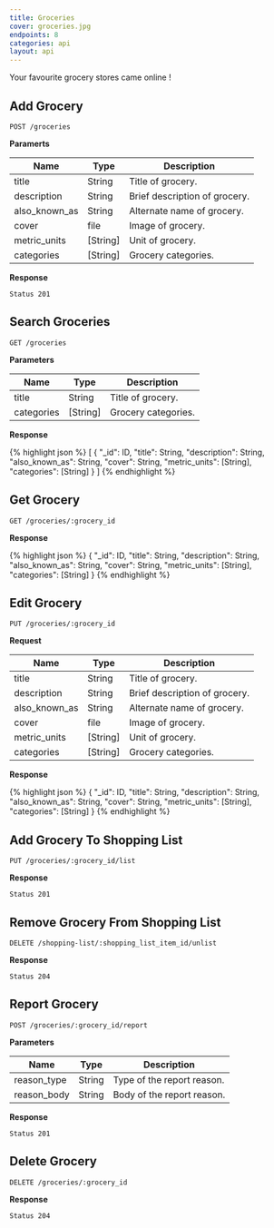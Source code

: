 ```yaml
---
title: Groceries
cover: groceries.jpg
endpoints: 8
categories: api
layout: api   
---
```

Your favourite grocery stores came online !
<!--more-->

## Add Grocery

`POST /groceries`

**Paramerts**

| Name | Type | Description |
| --- | --- | --- |
| title | String | Title of grocery. |
| description | String | Brief description of grocery. |
| also_known_as | String | Alternate name of grocery. |
| cover | file | Image of grocery. |
| metric_units | [String] | Unit of grocery. |
| categories | [String] | Grocery categories. |

**Response**

`Status 201`


## Search Groceries

`GET /groceries`

**Parameters**

| Name | Type | Description |
| --- | --- | --- |
| title | String | Title of grocery. |
| categories | [String] | Grocery categories. |

**Response**

{% highlight json %}
[
	{
		"_id": ID,
		"title": String,
		"description": String,
		"also_known_as": String,
		"cover": String,
		"metric_units": [String],
		"categories": [String]
	}
]
{% endhighlight %}


## Get Grocery

`GET /groceries/:grocery_id`

**Response**

{% highlight json %}
{
	"_id": ID,
	"title": String,
	"description": String,
	"also_known_as": String,
	"cover": String,
	"metric_units": [String],
	"categories": [String]
}
{% endhighlight %}


## Edit Grocery

`PUT /groceries/:grocery_id`

**Request**

| Name | Type | Description |
| --- | --- | --- |
| title | String | Title of grocery. |
| description | String | Brief description of grocery. |
| also_known_as | String | Alternate name of grocery. |
| cover | file | Image of grocery. |
| metric_units | [String] | Unit of grocery. |
| categories | [String] | Grocery categories. |

**Response**

{% highlight json %}
{
	"_id": ID,
	"title": String,
	"description": String,
	"also_known_as": String,
	"cover": String,
	"metric_units": [String],
	"categories": [String]
}
{% endhighlight %}


## Add Grocery To Shopping List

`PUT /groceries/:grocery_id/list`

**Response**

`Status 201`


## Remove Grocery From Shopping List

`DELETE /shopping-list/:shopping_list_item_id/unlist`

**Response**

`Status 204`

## Report Grocery

`POST /groceries/:grocery_id/report`

**Parameters**

| Name | Type | Description |
| --- | --- | --- |
| reason_type  | String | Type of the report reason. |
| reason_body  | String | Body of the report reason. |

**Response**

`Status 201`


## Delete Grocery

`DELETE /groceries/:grocery_id`

**Response**

`Status 204`